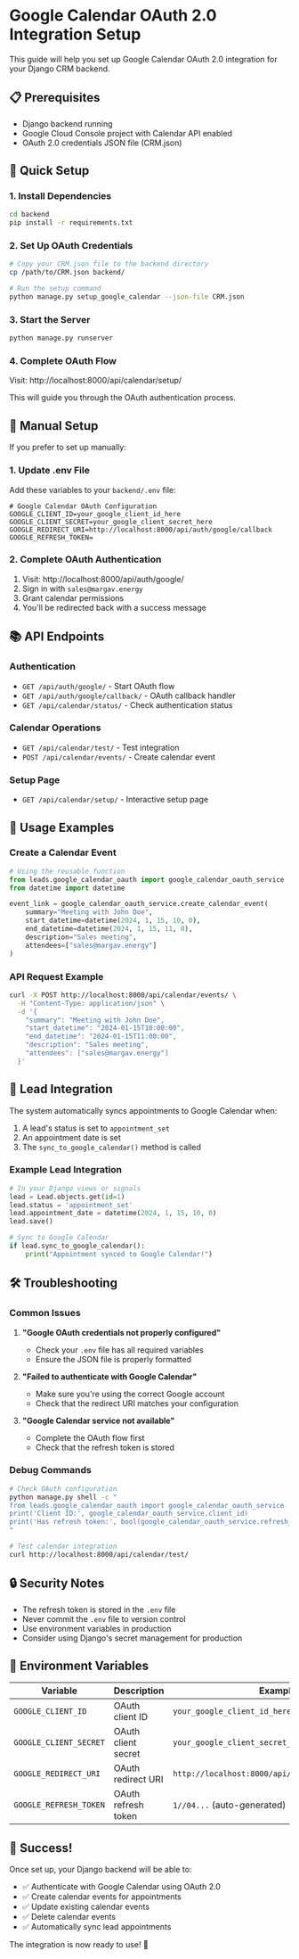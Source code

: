 # Google Calendar OAuth 2.0 Integration Setup

This guide will help you set up Google Calendar OAuth 2.0 integration for your Django CRM backend.

## 📋 Prerequisites

- Django backend running
- Google Cloud Console project with Calendar API enabled
- OAuth 2.0 credentials JSON file (CRM.json)

## 🚀 Quick Setup

### 1. Install Dependencies

```bash
cd backend
pip install -r requirements.txt
```

### 2. Set Up OAuth Credentials

```bash
# Copy your CRM.json file to the backend directory
cp /path/to/CRM.json backend/

# Run the setup command
python manage.py setup_google_calendar --json-file CRM.json
```

### 3. Start the Server

```bash
python manage.py runserver
```

### 4. Complete OAuth Flow

Visit: http://localhost:8000/api/calendar/setup/

This will guide you through the OAuth authentication process.

## 🔧 Manual Setup

If you prefer to set up manually:

### 1. Update .env File

Add these variables to your `backend/.env` file:

```env
# Google Calendar OAuth Configuration
GOOGLE_CLIENT_ID=your_google_client_id_here
GOOGLE_CLIENT_SECRET=your_google_client_secret_here
GOOGLE_REDIRECT_URI=http://localhost:8000/api/auth/google/callback
GOOGLE_REFRESH_TOKEN=
```

### 2. Complete OAuth Authentication

1. Visit: http://localhost:8000/api/auth/google/
2. Sign in with `sales@margav.energy`
3. Grant calendar permissions
4. You'll be redirected back with a success message

## 📚 API Endpoints

### Authentication
- `GET /api/auth/google/` - Start OAuth flow
- `GET /api/auth/google/callback/` - OAuth callback handler
- `GET /api/calendar/status/` - Check authentication status

### Calendar Operations
- `GET /api/calendar/test/` - Test integration
- `POST /api/calendar/events/` - Create calendar event

### Setup Page
- `GET /api/calendar/setup/` - Interactive setup page

## 🎯 Usage Examples

### Create a Calendar Event

```python
# Using the reusable function
from leads.google_calendar_oauth import google_calendar_oauth_service
from datetime import datetime

event_link = google_calendar_oauth_service.create_calendar_event(
    summary="Meeting with John Doe",
    start_datetime=datetime(2024, 1, 15, 10, 0),
    end_datetime=datetime(2024, 1, 15, 11, 0),
    description="Sales meeting",
    attendees=["sales@margav.energy"]
)
```

### API Request Example

```bash
curl -X POST http://localhost:8000/api/calendar/events/ \
  -H "Content-Type: application/json" \
  -d '{
    "summary": "Meeting with John Doe",
    "start_datetime": "2024-01-15T10:00:00",
    "end_datetime": "2024-01-15T11:00:00",
    "description": "Sales meeting",
    "attendees": ["sales@margav.energy"]
  }'
```

## 🔄 Lead Integration

The system automatically syncs appointments to Google Calendar when:

1. A lead's status is set to `appointment_set`
2. An appointment date is set
3. The `sync_to_google_calendar()` method is called

### Example Lead Integration

```python
# In your Django views or signals
lead = Lead.objects.get(id=1)
lead.status = 'appointment_set'
lead.appointment_date = datetime(2024, 1, 15, 10, 0)
lead.save()

# Sync to Google Calendar
if lead.sync_to_google_calendar():
    print("Appointment synced to Google Calendar!")
```

## 🛠️ Troubleshooting

### Common Issues

1. **"Google OAuth credentials not properly configured"**
   - Check your `.env` file has all required variables
   - Ensure the JSON file is properly formatted

2. **"Failed to authenticate with Google Calendar"**
   - Make sure you're using the correct Google account
   - Check that the redirect URI matches your configuration

3. **"Google Calendar service not available"**
   - Complete the OAuth flow first
   - Check that the refresh token is stored

### Debug Commands

```bash
# Check OAuth configuration
python manage.py shell -c "
from leads.google_calendar_oauth import google_calendar_oauth_service
print('Client ID:', google_calendar_oauth_service.client_id)
print('Has refresh token:', bool(google_calendar_oauth_service.refresh_token))
"

# Test calendar integration
curl http://localhost:8000/api/calendar/test/
```

## 🔒 Security Notes

- The refresh token is stored in the `.env` file
- Never commit the `.env` file to version control
- Use environment variables in production
- Consider using Django's secret management for production

## 📝 Environment Variables

| Variable | Description | Example |
|----------|-------------|---------|
| `GOOGLE_CLIENT_ID` | OAuth client ID | `your_google_client_id_here` |
| `GOOGLE_CLIENT_SECRET` | OAuth client secret | `your_google_client_secret_here` |
| `GOOGLE_REDIRECT_URI` | OAuth redirect URI | `http://localhost:8000/api/auth/google/callback` |
| `GOOGLE_REFRESH_TOKEN` | OAuth refresh token | `1//04...` (auto-generated) |

## 🎉 Success!

Once set up, your Django backend will be able to:

- ✅ Authenticate with Google Calendar using OAuth 2.0
- ✅ Create calendar events for appointments
- ✅ Update existing calendar events
- ✅ Delete calendar events
- ✅ Automatically sync lead appointments

The integration is now ready to use! 🚀

